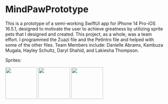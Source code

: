 # MindPawPrototype

This is a prototype of a semi-working SwiftUI app for iPhone 14 Pro-iOS 16.5.1, designed to motivate the user to achieve greatness by utilizing sprite pets that I designed and created.  This project, as a whole, was a team effort.  I programmed the Zuazi file and the PetIntro file and helped with some of the other files. Team Members include: Danielle Abrams, Kambuza Mugala, Hayley Schultz, Daryl Shahid, and Lakiesha Thompson.

Sprites:

<img src="https://github.com/Aureliefaun/MindPawPrototype/assets/9904308/edb9658d-9c65-4f51-9ab0-70fdf02ae060" width=100 height=100>

<img src="https://github.com/Aureliefaun/MindPawPrototype/assets/9904308/04b07029-4db3-4c9f-aa84-1e3171beeefd" width=100 height=100>

<img src="https://github.com/Aureliefaun/MindPawPrototype/assets/9904308/e32c3d8d-d466-4f5f-ad1a-98ab1c6df3bd" width =100 height=100>

